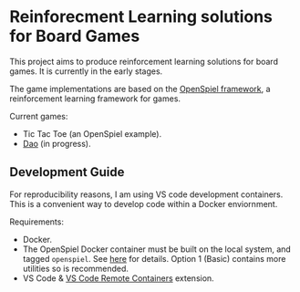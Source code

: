 # Reinforecment Learning solutions for Board Games

This project aims to produce reinforcement learning solutions for board games. It is currently in the early stages.

The game implementations are based on the [OpenSpiel framework](https://github.com/deepmind/open_spiel), a reinforcement learning framework for games.

Current games:

  * Tic Tac Toe (an OpenSpiel example).
  * [Dao](https://boardgamegeek.com/boardgame/948/dao) (in progress).

## Development Guide

For reproducibility reasons, I am using VS code development containers. This is a convenient way to develop code within a Docker enviornment.

Requirements:

  * Docker.
  * The OpenSpiel Docker container must be built on the local system, and tagged `openspiel`. See [here](https://github.com/deepmind/open_spiel/blob/master/docs/install.md) for details. Option 1 (Basic) contains more utilities so is recommended.
  * VS Code & [VS Code Remote Containers](https://code.visualstudio.com/docs/remote/containers) extension.
